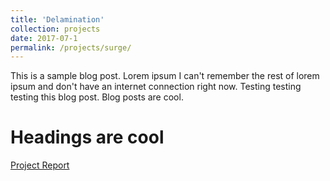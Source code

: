 ```yaml
---
title: 'Delamination'
collection: projects
date: 2017-07-1
permalink: /projects/surge/
---
```


This is a sample blog post. Lorem ipsum I can't remember the rest of lorem ipsum and don't have an internet connection right now. Testing testing testing this blog post. Blog posts are cool.

Headings are cool
======

[Project Report](http://exampleurl.com)
